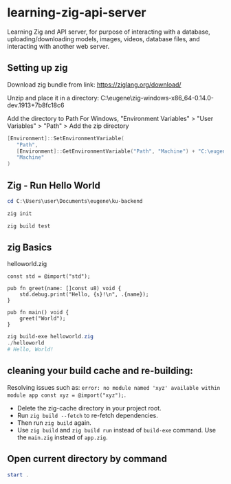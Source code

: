 # learning-zig-api-server
Learning Zig and API server, for purpose of interacting with a database, uploading/downloading models, images, videos, database files, and interacting with another web server.

## Setting up zig

Download zig bundle from link:
https://ziglang.org/download/

Unzip and place it in a directory:
C:\eugene\zig-windows-x86_64-0.14.0-dev.1913+7b8fc18c6

Add the directory to Path
For Windows, "Environment Variables" > "User Variables" > "Path" > Add the zip directory

```powershell
[Environment]::SetEnvironmentVariable(
   "Path",
   [Environment]::GetEnvironmentVariable("Path", "Machine") + "C:\eugene\zig-windows-x86_64-0.14.0-dev.1913+7b8fc18c6",
   "Machine"
)

```

## Zig - Run Hello World

```powershell
cd C:\Users\user\Documents\eugene\ku-backend

zig init

zig build test
```

## zig Basics

helloworld.zig

```zig
const std = @import("std");

pub fn greet(name: []const u8) void {
    std.debug.print("Hello, {s}!\n", .{name});
}

pub fn main() void {
    greet("World");
}
```

```powershell
zig build-exe helloworld.zig
./helloworld
# Hello, World!
```

## cleaning your build cache and re-building:
Resolving issues such as: `error: no module named 'xyz' available within module app
const xyz = @import("xyz");`.

- Delete the zig-cache directory in your project root.
- Run `zig build --fetch` to re-fetch dependencies.
- Then run `zig build` again.
- Use `zig build` and `zig build run` instead of `build-exe` command. Use the `main.zig` instead of `app.zig`.

## Open current directory by command 
```powershell
start .
```

